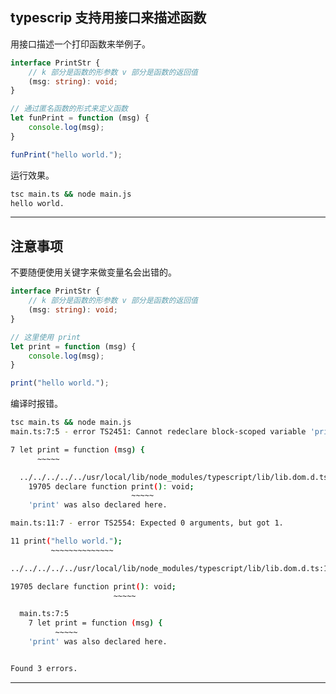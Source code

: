 ## typescrip 支持用接口来描述函数
用接口描述一个打印函数来举例子。
```ts
interface PrintStr {
    // k 部分是函数的形参数 v 部分是函数的返回值
    (msg: string): void;
}

// 通过匿名函数的形式来定义函数
let funPrint = function (msg) {
    console.log(msg);
}

funPrint("hello world.");
```
运行效果。
```bash
tsc main.ts && node main.js
hello world.
```

---

## 注意事项
不要随便使用关键字来做变量名会出错的。
```ts
interface PrintStr {
    // k 部分是函数的形参数 v 部分是函数的返回值
    (msg: string): void;
}

// 这里使用 print 
let print = function (msg) {
    console.log(msg);
}

print("hello world.");
```
编译时报错。
```bash
tsc main.ts && node main.js
main.ts:7:5 - error TS2451: Cannot redeclare block-scoped variable 'print'.

7 let print = function (msg) {
      ~~~~~

  ../../../../../usr/local/lib/node_modules/typescript/lib/lib.dom.d.ts:19705:18
    19705 declare function print(): void;
                           ~~~~~
    'print' was also declared here.

main.ts:11:7 - error TS2554: Expected 0 arguments, but got 1.

11 print("hello world.");
         ~~~~~~~~~~~~~~

../../../../../usr/local/lib/node_modules/typescript/lib/lib.dom.d.ts:19705:18 - error TS2451: Cannot redeclare block-scoped variable 'print'.

19705 declare function print(): void;
                       ~~~~~

  main.ts:7:5
    7 let print = function (msg) {
          ~~~~~
    'print' was also declared here.


Found 3 errors.
```





---